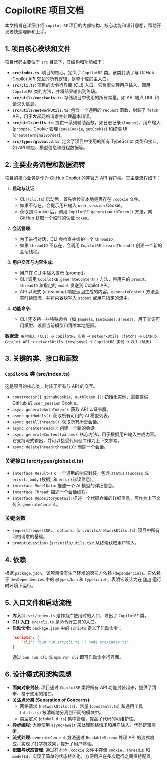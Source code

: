 # CopilotRE 项目文档

本文档旨在详细介绍 `copilot-RE` 项目的内部结构、核心功能和设计思想，帮助开发者快速理解和上手。

## 1. 项目核心模块和文件

项目代码主要位于 `src` 目录下，其结构和功能如下：

-   **`src/index.ts`**: 项目的核心，定义了 `CopilotRE` 类。该类封装了与 GitHub Copilot API 交互的所有逻辑，是整个库的主入口。
-   **`src/cli.ts`**: 项目的命令行界面 (CLI) 入口。它负责处理用户输入、调用 `CopilotRE` 类的方法，并将结果输出到终端。
-   **`src/utils/constants.ts`**: 存储项目中使用的所有常量，如 API 端点 URL 和请求头信息。
-   **`src/utils/networkUtils.ts`**: 包含一个通用的 `request` 函数，封装了 `fetch` API，用于发起网络请求并处理基本错误。
-   **`src/utils/utils.ts`**: 提供一系列辅助函数，如日志记录 (`logger`)、用户输入 (`prompt`)、Cookie 管理 (`saveCookie`, `getCookie`) 和终端 UI (`createTerminalBorder`)。
-   **`src/types/global.d.ts`**: 定义了项目中使用的所有 TypeScript 类型和接口，如 API 响应、模型信息和线程数据等。

## 2. 主要业务流程和数据流转

项目的核心业务是作为 GitHub Copilot 的非官方 API 客户端。其主要流程如下：

1.  **启动与认证**:
    -   CLI (`cli.ts`) 启动后，首先会检查本地是否存在 `.cookie` 文件。
    -   如果不存在，会提示用户输入 `user_session` Cookie。
    -   获取到 Cookie 后，调用 `CopilotRE.generateAuthToken()` 方法，向 GitHub 获取一个临时的认证 `token`。

2.  **会话管理**:
    -   为了进行对话，CLI 会检查并维护一个 `threadID`。
    -   如果 `threadID` 不存在，会调用 `CopilotRE.createThread()` 创建一个新的会话线程。

3.  **用户交互与内容生成**:
    -   用户在 CLI 中输入提示 (prompt)。
    -   CLI 调用 `CopilotRE.generateContent()` 方法，将用户的 `prompt`、`threadID` 和指定的 `model` 发送到 Copilot API。
    -   API 以流式 (streaming) 响应返回生成的内容。`generateContent` 方法会实时读取流，并将内容块写入 `stdout` 或用户指定的流中。

4.  **功能命令**:
    -   CLI 还支持一些特殊命令（如 `$models`, `$setmodel`, `$reset`），用于查询可用模型、设置当前模型和清除本地配置。

**数据流**:
`用户输入 (CLI)` -> `CopilotRE 实例` -> `networkUtils (fetch)` -> `GitHub Copilot API` -> `networkUtils (response)` -> `CopilotRE 实例` -> `CLI (输出)`

## 3. 关键的类、接口和函数

### `CopilotRE` 类 (src/index.ts)

这是项目的核心类，封装了所有与 API 的交互。

-   `constructor({ githubCookie, authToken })`: 初始化实例，需要提供 GitHub 的 `user_session` Cookie。
-   `async generateAuthToken()`: 获取 API 认证令牌。
-   `async getModels()`: 获取所有可用的 AI 模型列表。
-   `async getAllThreads()`: 获取所有历史会话。
-   `async createThread()`: 创建一个新的会话。
-   `async generateContent(params)`: 核心方法，用于根据用户输入生成内容。它支持流式输出，并可以接受代码仓库作为上下文参考。
-   `async deleteThread(threadID)`: 删除一个会话。

### 关键接口 (src/types/global.d.ts)

-   `interface Result<T>`: 一个通用的响应封装，包含 `status` (`success` 或 `error`)、`body` (数据) 和 `error` (错误信息)。
-   `interface ModelData`: 描述一个 AI 模型的详细信息。
-   `interface Thread`: 描述一个会话线程。
-   `interface RepositoryDetail`: 描述一个代码仓库的详细信息，可作为上下文传入 `generateContent`。

### 关键函数

-   `request(requestURL, options)` (`src/utils/networkUtils.ts`): 项目中所有网络请求的基础。
-   `prompt(question)` (`src/utils/utils.ts`): 从终端获取用户输入。

## 4. 依赖

根据 `package.json`，该项目没有生产环境的第三方依赖 (`dependencies`)。它依赖于 `devDependencies` 中的 `@types/bun` 和 `typescript`，表明它设计为在 [Bun](https://bun.sh/) 运行时环境下运行。

## 5. 入口文件和启动流程

-   **库入口**: `src/index.ts` 是作为库使用时的入口，导出了 `CopilotRE` 类。
-   **CLI 入口**: `src/cli.ts` 是命令行工具的入口。
-   **启动命令**: `package.json` 中的 `scripts` 定义了启动命令：
    ```json
    "scripts": {
        "cli": "bun run src/cli.ts || node src/index.ts"
    }
    ```
    通过 `bun run cli` 或 `npm run cli` 即可启动命令行界面。

## 6. 设计模式和架构思想

-   **面向对象封装**: 项目通过 `CopilotRE` 类将所有 API 功能封装起来，提供了清晰、易于使用的接口。
-   **关注点分离 (Separation of Concerns)**:
    -   网络请求 (`networkUtils.ts`)、常量 (`constants.ts`) 和通用工具 (`utils.ts`) 被清晰地分离到不同的模块中。
    -   类型定义 (`global.d.ts`) 集中管理，提高了代码的可维护性。
-   **异步编程**: 大量使用 `async/await` 来处理网络请求和用户输入，代码逻辑清晰。
-   **流式处理**: `generateContent` 方法通过 `ReadableStream` 处理 API 的流式响应，实现了打字机效果，提升了用户体验。
-   **配置与状态管理**: 通过在本地 `.cookie` 文件中存储 `cookie`、`threadID` 和 `modelId`，实现了简单的状态持久化，方便用户在多次运行之间保持配置。
